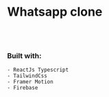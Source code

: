 ﻿# Whatsapp clone



<br>
<br>


### Built with:

	- ReactJs Typescript
	- TailwindCss
	- Framer Motion
	- Firebase
  



	

